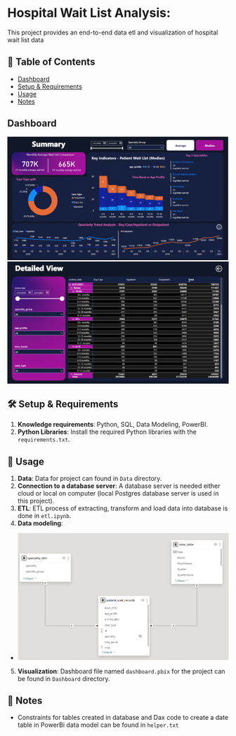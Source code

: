 # Hospital Wait List Analysis:
This project provides an end-to-end data etl and visualization of hospital wait list data

## 📝 Table of Contents
- [Dashboard](#dashboard)
- [Setup & Requirements](#-setup--requirements)
- [Usage](#-usage)
- [Notes](#-notes)


## Dashboard
![Summary](images/Summary.png)
![Detail](images/Detail.png)

## 🛠 Setup & Requirements
1. **Knowledge requirements**: Python, SQL, Data Modeling, PowerBI.
2. **Python Libraries**: Install the required Python libraries with the `requirements.txt`.

## 🚀 Usage
1. **Data**: Data for project can found in `Data` directory.
2. **Connection to a database server**: A database server is needed either cloud or local on computer (local Postgres database server is used in this project).
3. **ETL**: ETL process of extracting, transform and load data into database is done in `etl.ipynb`. 
4. **Data modeling**: 
- ![Data Modeling](images/data_modeling.png)
5. **Visualization**: Dashboard file named `dashboard.pbix` for the project can be found in `Dashboard` directory.

## 📝 Notes
- Constraints for tables created in database and Dax code to create a date table in PowerBi data model can be found in `helper.txt`

